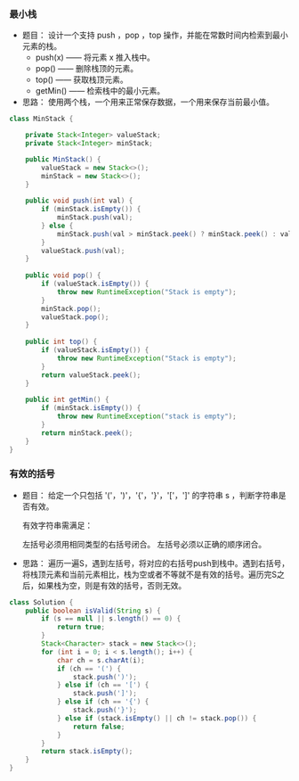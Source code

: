 ### 最小栈

- 题目： 设计一个支持 push ，pop ，top 操作，并能在常数时间内检索到最小元素的栈。
  - push(x) —— 将元素 x 推入栈中。
  - pop() —— 删除栈顶的元素。
  - top() —— 获取栈顶元素。
  - getMin() —— 检索栈中的最小元素。
- 思路： 使用两个栈，一个用来正常保存数据，一个用来保存当前最小值。

```java
class MinStack {

    private Stack<Integer> valueStack;
    private Stack<Integer> minStack;

    public MinStack() {
        valueStack = new Stack<>();
        minStack = new Stack<>();
    }
    
    public void push(int val) {
        if (minStack.isEmpty()) {
            minStack.push(val);
        } else {
            minStack.push(val > minStack.peek() ? minStack.peek() : val);
        }
        valueStack.push(val);
    }
    
    public void pop() {
        if (valueStack.isEmpty()) {
            throw new RuntimeException("Stack is empty");
        }
        minStack.pop();
        valueStack.pop();
    }
    
    public int top() {
        if (valueStack.isEmpty()) {
            throw new RuntimeException("Stack is empty");
        }
        return valueStack.peek();
    }
    
    public int getMin() {
        if (minStack.isEmpty()) {
            throw new RuntimeException("stack is empty");
        }
        return minStack.peek();
    }
}
```



### 有效的括号

- 题目： 给定一个只包括 '('，')'，'{'，'}'，'['，']' 的字符串 s ，判断字符串是否有效。

  有效字符串需满足：

  左括号必须用相同类型的右括号闭合。
  左括号必须以正确的顺序闭合。

- 思路： 遍历一遍S，遇到左括号，将对应的右括号push到栈中。遇到右括号，将栈顶元素和当前元素相比，栈为空或者不等就不是有效的括号。遍历完S之后，如果栈为空，则是有效的括号，否则无效。

```java
class Solution {
    public boolean isValid(String s) {
        if (s == null || s.length() == 0) {
            return true;
        }
        Stack<Character> stack = new Stack<>();
        for (int i = 0; i < s.length(); i++) {
            char ch = s.charAt(i);
            if (ch == '(') {
                stack.push(')');
            } else if (ch == '[') {
                stack.push(']');
            } else if (ch == '{') {
                stack.push('}');
            } else if (stack.isEmpty() || ch != stack.pop()) {
                return false;
            } 
        }
        return stack.isEmpty();
    }
}
```

